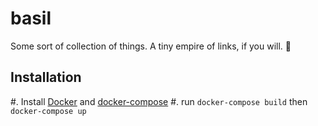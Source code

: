 # basil
Some sort of collection of things. A tiny empire of links, if you will. 🌱


## Installation


#. Install [Docker](https://docs.docker.com/docker-for-mac/install/) and 
	[docker-compose](https://docs.docker.com/compose/install/)
#. run `docker-compose build` then `docker-compose up`